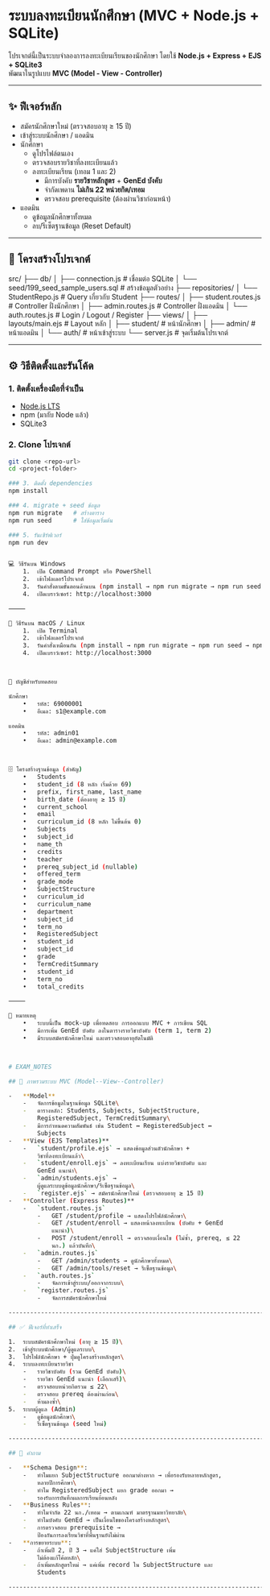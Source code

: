 # ระบบลงทะเบียนนักศึกษา (MVC + Node.js + SQLite)

โปรเจกต์นี้เป็นระบบจำลองการลงทะเบียนเรียนของนักศึกษา โดยใช้ **Node.js + Express + EJS + SQLite3**  
พัฒนาในรูปแบบ **MVC (Model - View - Controller)**

---

## ✨ ฟีเจอร์หลัก

- สมัครนักศึกษาใหม่ (ตรวจสอบอายุ ≥ 15 ปี)
- เข้าสู่ระบบนักศึกษา / แอดมิน
- นักศึกษา
  - ดูโปรไฟล์ตนเอง
  - ตรวจสอบรายวิชาที่ลงทะเบียนแล้ว
  - ลงทะเบียนเรียน (เทอม 1 และ 2)
    - มีการบังคับ **รายวิชาหลักสูตร** + **GenEd บังคับ**
    - จำกัดเพดาน **ไม่เกิน 22 หน่วยกิต/เทอม**
    - ตรวจสอบ prerequisite (ต้องผ่านวิชาก่อนหน้า)
- แอดมิน
  - ดูข้อมูลนักศึกษาทั้งหมด
  - ลบ/รีเซ็ตฐานข้อมูล (Reset Default)

---

## 📂 โครงสร้างโปรเจกต์

src/
├── db/
│    ├── connection.js          # เชื่อมต่อ SQLite
│    └── seed/199_seed_sample_users.sql  # สร้างข้อมูลตัวอย่าง
├── repositories/
│    └── StudentRepo.js         # Query เกี่ยวกับ Student
├── routes/
│    ├── student.routes.js      # Controller ฝั่งนักศึกษา
│    ├── admin.routes.js        # Controller ฝั่งแอดมิน
│    └── auth.routes.js         # Login / Logout / Register
├── views/
│    ├── layouts/main.ejs       # Layout หลัก
│    ├── student/               # หน้านักศึกษา
│    ├── admin/                 # หน้าแอดมิน
│    └── auth/                  # หน้าเข้าสู่ระบบ
└── server.js                   # จุดเริ่มต้นโปรเจกต์

---

## ⚙️ วิธีติดตั้งและรันโค้ด

### 1. ติดตั้งเครื่องมือที่จำเป็น
- [Node.js LTS](https://nodejs.org/)
- npm (มากับ Node แล้ว)
- SQLite3

### 2. Clone โปรเจกต์
```bash
git clone <repo-url>
cd <project-folder>

### 3. ติดตั้ง dependencies
npm install

### 4. migrate + seed ข้อมูล
npm run migrate   # สร้างตาราง
npm run seed      # ใส่ข้อมูลเริ่มต้น

### 5. รันเซิร์ฟเวอร์
npm run dev


💻 วิธีรันบน Windows
	1.	เปิด Command Prompt หรือ PowerShell
	2.	เข้าโฟลเดอร์โปรเจกต์
	3.	รันคำสั่งตามขั้นตอนด้านบน (npm install → npm run migrate → npm run seed → npm run dev)
	4.	เปิดเบราว์เซอร์: http://localhost:3000

⸻

🍏 วิธีรันบน macOS / Linux
	1.	เปิด Terminal
	2.	เข้าโฟลเดอร์โปรเจกต์
	3.	รันคำสั่งเหมือนกัน (npm install → npm run migrate → npm run seed → npm run dev)
	4.	เปิดเบราว์เซอร์: http://localhost:3000



🔑 บัญชีสำหรับทดสอบ

นักศึกษา
	•	รหัส: 69000001
	•	อีเมล: s1@example.com

แอดมิน
	•	รหัส: admin01
	•	อีเมล: admin@example.com



🗄️ โครงสร้างฐานข้อมูล (สำคัญ)
	•	Students
	•	student_id (8 หลัก เริ่มด้วย 69)
	•	prefix, first_name, last_name
	•	birth_date (ต้องอายุ ≥ 15 ปี)
	•	current_school
	•	email
	•	curriculum_id (8 หลัก ไม่ขึ้นต้น 0)
	•	Subjects
	•	subject_id
	•	name_th
	•	credits
	•	teacher
	•	prereq_subject_id (nullable)
	•	offered_term
	•	grade_mode
	•	SubjectStructure
	•	curriculum_id
	•	curriculum_name
	•	department
	•	subject_id
	•	term_no
	•	RegisteredSubject
	•	student_id
	•	subject_id
	•	grade
	•	TermCreditSummary
	•	student_id
	•	term_no
	•	total_credits

⸻

📝 หมายเหตุ
	•	ระบบนี้เป็น mock-up เพื่อทดสอบ การออกแบบ MVC + การเขียน SQL
	•	มีการเพิ่ม GenEd บังคับ ลงในตารางรายวิชาบังคับ (term 1, term 2)
	•	มีระบบสมัครนักศึกษาใหม่ และตรวจสอบอายุอัตโนมัติ



# EXAM_NOTES

## 📝 ภาพรวมระบบ MVC (Model--View--Controller)

-   **Model**
    -   จัดการข้อมูลในฐานข้อมูล SQLite\
    -   ตารางหลัก: Students, Subjects, SubjectStructure,
        RegisteredSubject, TermCreditSummary\
    -   มีการกำหนดความสัมพันธ์ เช่น Student ↔ RegisteredSubject ↔
        Subjects
-   **View (EJS Templates)**
    -   `student/profile.ejs` → แสดงข้อมูลส่วนตัวนักศึกษา +
        วิชาที่ลงทะเบียนแล้ว\
    -   `student/enroll.ejs` → ลงทะเบียนเรียน แบ่งรายวิชาบังคับ และ
        GenEd แนะนำ\
    -   `admin/students.ejs` →
        ผู้ดูแลระบบดูข้อมูลนักศึกษา/รีเซ็ตฐานข้อมูล\
    -   `register.ejs` → สมัครนักศึกษาใหม่ (ตรวจสอบอายุ ≥ 15 ปี)
-   **Controller (Express Routes)**
    -   `student.routes.js`
        -   GET /student/profile → แสดงโปรไฟล์นักศึกษา\
        -   GET /student/enroll → แสดงหน้าลงทะเบียน (บังคับ + GenEd
            แนะนำ)\
        -   POST /student/enroll → ตรวจสอบเงื่อนไข (ไม่ซ้ำ, prereq, ≤ 22
            นก.) แล้วบันทึก\
    -   `admin.routes.js`
        -   GET /admin/students → ดูนักศึกษาทั้งหมด\
        -   GET /admin/tools/reset → รีเซ็ตฐานข้อมูล\
    -   `auth.routes.js`
        -   จัดการเข้าสู่ระบบ/ออกจากระบบ\
    -   `register.routes.js`
        -   จัดการสมัครนักศึกษาใหม่

------------------------------------------------------------------------

## ✅ ฟีเจอร์ที่ทำเสร็จ

1.  ระบบสมัครนักศึกษาใหม่ (อายุ ≥ 15 ปี)\
2.  เข้าสู่ระบบนักศึกษา/ผู้ดูแลระบบ\
3.  โปรไฟล์นักศึกษา + ปุ่มดูโครงสร้างหลักสูตร\
4.  ระบบลงทะเบียนรายวิชา
    -   รายวิชาบังคับ (รวม GenEd บังคับ)\
    -   รายวิชา GenEd แนะนำ (เลือกเสรี)\
    -   ตรวจสอบหน่วยกิตรวม ≤ 22\
    -   ตรวจสอบ prereq ต้องผ่านก่อน\
    -   ห้ามลงซ้ำ\
5.  ระบบผู้ดูแล (Admin)
    -   ดูข้อมูลนักศึกษา\
    -   รีเซ็ตฐานข้อมูล (seed ใหม่)

------------------------------------------------------------------------

## 📌 คำถาม

-   **Schema Design**:
    -   ทำไมแยก SubjectStructure ออกมาต่างหาก → เพื่อรองรับหลายหลักสูตร,
        หลายปีการศึกษา\
    -   ทำไม RegisteredSubject แยก grade ออกมา →
        รองรับการบันทึกผลการเรียนย้อนหลัง
-   **Business Rules**:
    -   ทำไมจำกัด 22 นก./เทอม → ตามเกณฑ์ มาตรฐานมหาวิทยาลัย\
    -   ทำไมบังคับ GenEd → เป็นเงื่อนไขของโครงสร้างหลักสูตร\
    -   การตรวจสอบ prerequisite →
        ป้องกันการลงเรียนวิชาที่พื้นฐานยังไม่ผ่าน
-   **การขยายระบบ**:
    -   ถ้าเพิ่มปี 2, ปี 3 → แค่ใส่ SubjectStructure เพิ่ม
        ไม่ต้องแก้โค้ดหลัก\
    -   ถ้าเพิ่มหลักสูตรใหม่ → แค่เพิ่ม record ใน SubjectStructure และ
        Students

------------------------------------------------------------------------


